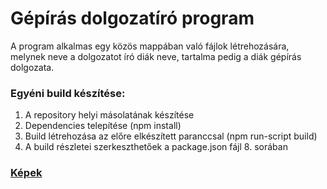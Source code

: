 # Gépírás dolgozatíró program

A program alkalmas egy közös mappában való fájlok létrehozására, melynek neve a dolgozatot író diák neve, tartalma pedig a diák gépírás dolgozata.

### **Egyéni build készítése:**

1. A repository helyi másolatának készítése
2. Dependencies telepítése (npm install)
3. Build létrehozása az előre elkészített paranccsal (npm run-script build)
4. A build részletei szerkeszthetőek a package.json fájl 8. sorában

### [Képek](https://imgur.com/a/RHxm0vb)
